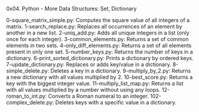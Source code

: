 0x04. Python - More Data Structures: Set, Dictionary

0-square_matrix_simple.py: Computes the square value of all integers of a matrix.
1-search_replace.py: Replaces all occurrences of an element by another in a new list.
2-uniq_add.py: Adds all unique integers in a list (only once for each integer).
3-common_elements.py: Returns a set of common elements in two sets.
4-only_diff_elements.py: Returns a set of all elements present in only one set.
5-number_keys.py: Returns the number of keys in a dictionary.
6-print_sorted_dictionary.py: Prints a dictionary by ordered keys.
7-update_dictionary.py: Replaces or adds key/value in a dictionary.
8-simple_delete.py: Deletes a key in a dictionary.
9-multiply_by_2.py: Returns a new dictionary with all values multiplied by 2.
10-best_score.py: Returns a key with the biggest integer value.
11-multiply_list_map.py: Returns a list with all values multiplied by a number without using any loops.
12-roman_to_int.py: Converts a Roman numeral to an integer.
102-complex_delete.py: Deletes keys with a specific value in a dictionary.
